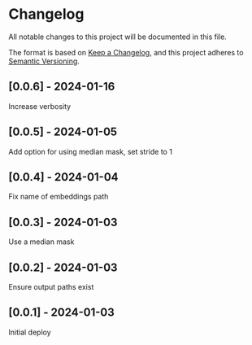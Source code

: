 # Changelog
All notable changes to this project will be documented in this file.

The format is based on [Keep a Changelog](https://keepachangelog.com/en/1.0.0/),
and this project adheres to [Semantic Versioning](https://semver.org/spec/v2.0.0.html).

## [0.0.6] - 2024-01-16
Increase verbosity

## [0.0.5] - 2024-01-05
Add option for using median mask, set stride to 1

## [0.0.4] - 2024-01-04
Fix name of embeddings path

## [0.0.3] - 2024-01-03
Use a median mask

## [0.0.2] - 2024-01-03
Ensure output paths exist

## [0.0.1] - 2024-01-03
Initial deploy
